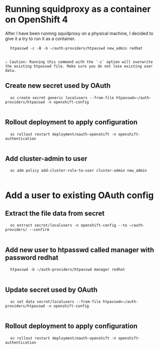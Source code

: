 # Running squidproxy as a container on OpenShift 4
After I have been running squidproxy on a physical machine, I decided to give it a try to run it as a container.
<div class="copy-to-clipboard">
  <pre>
  <code>htpasswd -c -B -b ~/auth-providers/htpasswd new_admin redhat</code>
  </pre>
</div>
<div class="caution">
  <code>&#9888; Caution: Running this command with the `-c` option will overwrite the existing htpasswd file. Make sure you do not lose existing user data.</code>
</div>

## Create new secret used by OAuth
<div class="copy-to-clipboard">
  <pre>
  <code>oc create secret generic localusers --from-file htpasswd=~/auth-providers/htpasswd -n openshift-config</code>
  </pre>
</div>


## Rollout deployment to apply configuration
<div class="copy-to-clipboard">
  <pre>
  <code>oc rollout restart deployment/oauth-openshift -n openshift-authentication</code>
  </pre>
</div>

## Add cluster-admin to user
<div class="copy-to-clipboard">
  <pre>
  <code>oc adm policy add-cluster-role-to-user cluster-admin new_admin</code>
  </pre>
</div>

# Add a user to existing OAuth config

## Extract the file data from secret
<div class="copy-to-clipboard">
  <pre>
  <code>oc extract secret/localusers -n openshift-config --to ~/auth-providers/ --confirm</code>
  </pre>
</div>

## Add new user to htpasswd called manager with password redhat
<div class="copy-to-clipboard">
  <pre>
  <code>htpasswd -b ~/auth-providers/htpasswd manager redhat</code>
  </pre>
</div>

## Update secret used by OAuth
<div class="copy-to-clipboard">
  <pre>
  <code>oc set data secret/localusers --from-file htpasswd=~/auth-providers/htpasswd -n openshift-config</code>
  </pre>
</div>

## Rollout deployment to apply configuration
<div class="copy-to-clipboard">
  <pre>
  <code>oc rollout restart deployment/oauth-openshift -n openshift-authentication</code>
  </pre>
</div>